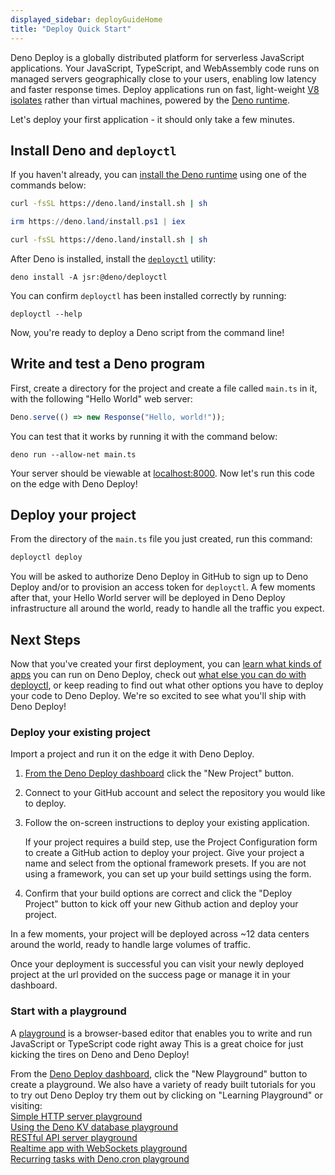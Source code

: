 ```yaml
---
displayed_sidebar: deployGuideHome
title: "Deploy Quick Start"
---
```


Deno Deploy is a globally distributed platform for serverless JavaScript
applications. Your JavaScript, TypeScript, and WebAssembly code runs on managed
servers geographically close to your users, enabling low latency and faster
response times. Deploy applications run on fast, light-weight
[V8 isolates](https://deno.com/blog/anatomy-isolate-cloud) rather than virtual
machines, powered by the [Deno runtime](/runtime/manual).

Let's deploy your first application - it should only take a few minutes.

## Install Deno and `deployctl`

If you haven't already, you can
[install the Deno runtime](/runtime/manual/getting_started/installation) using
one of the commands below:

<deno-tabs group-id="operating-systems">
<deno-tab mac" label="macOS" default>

```sh
curl -fsSL https://deno.land/install.sh | sh
```

</deno-tab>
<deno-tab value="windows" label="Windows">

```powershell
irm https://deno.land/install.ps1 | iex
```

</deno-tab>
<deno-tab value="linux" label="Linux">

```sh
curl -fsSL https://deno.land/install.sh | sh
```

</deno-tab>
</deno-tabs>

After Deno is installed, install the [`deployctl`](./deployctl.md) utility:

```
deno install -A jsr:@deno/deployctl
```

You can confirm `deployctl` has been installed correctly by running:

```console
deployctl --help
```

Now, you're ready to deploy a Deno script from the command line!

## Write and test a Deno program

First, create a directory for the project and create a file called `main.ts` in
it, with the following "Hello World" web server:

```ts title="main.ts"
Deno.serve(() => new Response("Hello, world!"));
```

You can test that it works by running it with the command below:

```
deno run --allow-net main.ts
```

Your server should be viewable at [localhost:8000](http://localhost:8000). Now
let's run this code on the edge with Deno Deploy!

## Deploy your project

From the directory of the `main.ts` file you just created, run this command:

```sh
deployctl deploy
```

You will be asked to authorize Deno Deploy in GitHub to sign up to Deno Deploy
and/or to provision an access token for `deployctl`. A few moments after that,
your Hello World server will be deployed in Deno Deploy infrastructure all
around the world, ready to handle all the traffic you expect.

## Next Steps

Now that you've created your first deployment, you can
[learn what kinds of apps](./use-cases.md) you can run on Deno Deploy, check out
[what else you can do with deployctl](./deployctl.md), or keep reading to find
out what other options you have to deploy your code to Deno Deploy. We're so
excited to see what you'll ship with Deno Deploy!

### <a name="existingproject"></a>Deploy your existing project

Import a project and run it on the edge it with Deno Deploy.

1. [From the Deno Deploy dashboard](https://dash.deno.com) click the "New
   Project" button.

2. Connect to your GitHub account and select the repository you would like to
   deploy.

3. Follow the on-screen instructions to deploy your existing application.

   If your project requires a build step, use the Project Configuration form to
   create a GitHub action to deploy your project. Give your project a name and
   select from the optional framework presets. If you are not using a framework,
   you can set up your build settings using the form.

4. Confirm that your build options are correct and click the "Deploy Project"
   button to kick off your new Github action and deploy your project.

In a few moments, your project will be deployed across ~12 data centers around
the world, ready to handle large volumes of traffic.

Once your deployment is successful you can visit your newly deployed project at
the url provided on the success page or manage it in your dashboard.

### Start with a playground

A [playground](./playgrounds.md) is a browser-based editor that enables you to
write and run JavaScript or TypeScript code right away This is a great choice
for just kicking the tires on Deno and Deno Deploy!

From the [Deno Deploy dashboard](https://dash.deno.com), click the "New
Playground" button to create a playground. We also have a variety of ready built
tutorials for you to try out Deno Deploy try them out by clicking on "Learning
Playground" or visiting:\
[Simple HTTP server playground](https://dash.deno.com/tutorial/tutorial-http)\
[Using the Deno KV database playground](https://dash.deno.com/tutorial/tutorial-http-kv)\
[RESTful API server playground](https://dash.deno.com/tutorial/tutorial-restful)\
[Realtime app with WebSockets playground](https://dash.deno.com/tutorial/tutorial-websocket)\
[Recurring tasks with Deno.cron playground](https://dash.deno.com/tutorial/tutorial-cron)
